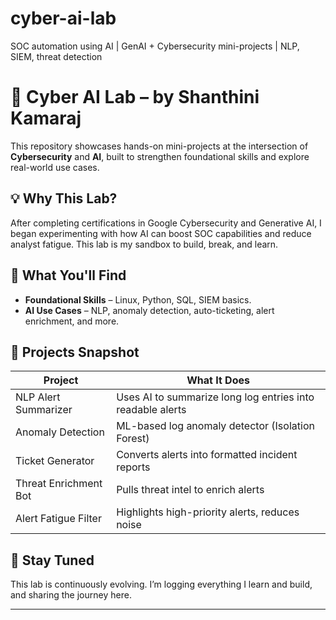 # cyber-ai-lab
SOC automation using AI | GenAI + Cybersecurity mini-projects | NLP, SIEM, threat detection
# 🔐 Cyber AI Lab – by Shanthini Kamaraj

This repository showcases hands-on mini-projects at the intersection of **Cybersecurity** and **AI**, built to strengthen foundational skills and explore real-world use cases.

## 💡 Why This Lab?
After completing certifications in Google Cybersecurity and Generative AI, I began experimenting with how AI can boost SOC capabilities and reduce analyst fatigue. This lab is my sandbox to build, break, and learn.

## 📂 What You'll Find

- **Foundational Skills** – Linux, Python, SQL, SIEM basics.
- **AI Use Cases** – NLP, anomaly detection, auto-ticketing, alert enrichment, and more.

## 🚀 Projects Snapshot

| Project | What It Does |
|--------|---------------|
| NLP Alert Summarizer | Uses AI to summarize long log entries into readable alerts |
| Anomaly Detection | ML-based log anomaly detector (Isolation Forest) |
| Ticket Generator | Converts alerts into formatted incident reports |
| Threat Enrichment Bot | Pulls threat intel to enrich alerts |
| Alert Fatigue Filter | Highlights high-priority alerts, reduces noise |

## 👀 Stay Tuned
This lab is continuously evolving. I’m logging everything I learn and build, and sharing the journey here.

---
